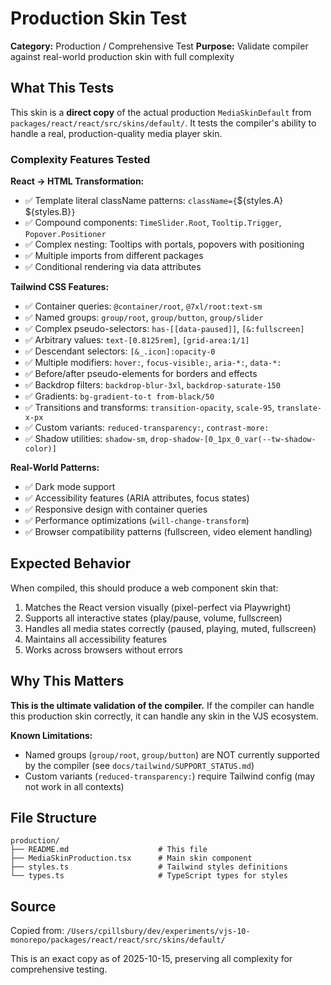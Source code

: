 # Production Skin Test

**Category:** Production / Comprehensive Test
**Purpose:** Validate compiler against real-world production skin with full complexity

## What This Tests

This skin is a **direct copy** of the actual production `MediaSkinDefault` from `packages/react/react/src/skins/default/`. It tests the compiler's ability to handle a real, production-quality media player skin.

### Complexity Features Tested

**React → HTML Transformation:**
- ✅ Template literal className patterns: `className={`${styles.A} ${styles.B}`}`
- ✅ Compound components: `TimeSlider.Root`, `Tooltip.Trigger`, `Popover.Positioner`
- ✅ Complex nesting: Tooltips with portals, popovers with positioning
- ✅ Multiple imports from different packages
- ✅ Conditional rendering via data attributes

**Tailwind CSS Features:**
- ✅ Container queries: `@container/root`, `@7xl/root:text-sm`
- ✅ Named groups: `group/root`, `group/button`, `group/slider`
- ✅ Complex pseudo-selectors: `has-[[data-paused]]`, `[&:fullscreen]`
- ✅ Arbitrary values: `text-[0.8125rem]`, `[grid-area:1/1]`
- ✅ Descendant selectors: `[&_.icon]:opacity-0`
- ✅ Multiple modifiers: `hover:`, `focus-visible:`, `aria-*:`, `data-*:`
- ✅ Before/after pseudo-elements for borders and effects
- ✅ Backdrop filters: `backdrop-blur-3xl`, `backdrop-saturate-150`
- ✅ Gradients: `bg-gradient-to-t from-black/50`
- ✅ Transitions and transforms: `transition-opacity`, `scale-95`, `translate-x-px`
- ✅ Custom variants: `reduced-transparency:`, `contrast-more:`
- ✅ Shadow utilities: `shadow-sm`, `drop-shadow-[0_1px_0_var(--tw-shadow-color)]`

**Real-World Patterns:**
- ✅ Dark mode support
- ✅ Accessibility features (ARIA attributes, focus states)
- ✅ Responsive design with container queries
- ✅ Performance optimizations (`will-change-transform`)
- ✅ Browser compatibility patterns (fullscreen, video element handling)

## Expected Behavior

When compiled, this should produce a web component skin that:
1. Matches the React version visually (pixel-perfect via Playwright)
2. Supports all interactive states (play/pause, volume, fullscreen)
3. Handles all media states correctly (paused, playing, muted, fullscreen)
4. Maintains all accessibility features
5. Works across browsers without errors

## Why This Matters

**This is the ultimate validation of the compiler.** If the compiler can handle this production skin correctly, it can handle any skin in the VJS ecosystem.

**Known Limitations:**
- Named groups (`group/root`, `group/button`) are NOT currently supported by the compiler (see `docs/tailwind/SUPPORT_STATUS.md`)
- Custom variants (`reduced-transparency:`) require Tailwind config (may not work in all contexts)

## File Structure

```
production/
├── README.md                    # This file
├── MediaSkinProduction.tsx      # Main skin component
├── styles.ts                    # Tailwind styles definitions
└── types.ts                     # TypeScript types for styles
```

## Source

Copied from: `/Users/cpillsbury/dev/experiments/vjs-10-monorepo/packages/react/react/src/skins/default/`

This is an exact copy as of 2025-10-15, preserving all complexity for comprehensive testing.
